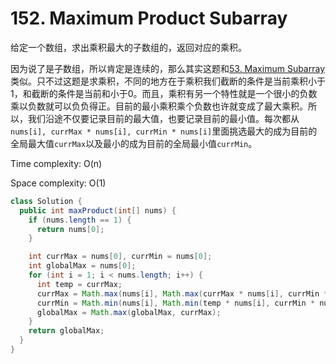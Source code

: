 # 152. Maximum Product Subarray

给定一个数组，求出乘积最大的子数组的，返回对应的乘积。

因为说了是子数组，所以肯定是连续的，那么其实这题和[53. Maximum Subarray](53-Maximum-Subarray.md)类似。只不过这题是求乘积，不同的地方在于乘积我们截断的条件是当前乘积小于1，和截断的条件是当前和小于0。而且，乘积有另一个特性就是一个很小的负数乘以负数就可以负负得正。目前的最小乘积乘个负数也许就变成了最大乘积。所以，我们沿途不仅要记录目前的最大值，也要记录目前的最小值。每次都从`nums[i], currMax * nums[i], currMin * nums[i]`里面挑选最大的成为目前的全局最大值`currMax`以及最小的成为目前的全局最小值`currMin`。

Time complexity: O(n)

Space complexity: O(1)

```java
class Solution {
  public int maxProduct(int[] nums) {
    if (nums.length == 1) {
      return nums[0];
    }

    int currMax = nums[0], currMin = nums[0];
    int globalMax = nums[0];
    for (int i = 1; i < nums.length; i++) {
      int temp = currMax;
      currMax = Math.max(nums[i], Math.max(currMax * nums[i], currMin * nums[i]));
      currMin = Math.min(nums[i], Math.min(temp * nums[i], currMin * nums[i]));
      globalMax = Math.max(globalMax, currMax);
    }
    return globalMax;
  }
}
```